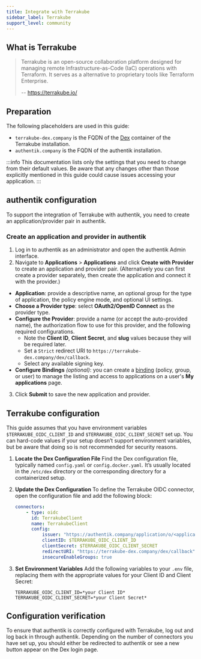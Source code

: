 ```yaml
---
title: Integrate with Terrakube
sidebar_label: Terrakube
support_level: community
---
```


## What is Terrakube

> Terrakube is an open-source collaboration platform designed for managing remote Infrastructure-as-Code (IaC) operations with Terraform. It serves as a alternative to proprietary tools like Terraform Enterprise.
>
> -- https://terrakube.io/

## Preparation

The following placeholders are used in this guide:

- `terrakube-dex.company` is the FQDN of the [Dex](https://dexidp.io/) container of the Terrakube installation.
- `authentik.company` is the FQDN of the authentik installation.

:::info
This documentation lists only the settings that you need to change from their default values. Be aware that any changes other than those explicitly mentioned in this guide could cause issues accessing your application.
:::

## authentik configuration

To support the integration of Terrakube with authentik, you need to create an application/provider pair in authentik.

### Create an application and provider in authentik

1. Log in to authentik as an administrator and open the authentik Admin interface.
2. Navigate to **Applications** > **Applications** and click **Create with Provider** to create an application and provider pair. (Alternatively you can first create a provider separately, then create the application and connect it with the provider.)

- **Application**: provide a descriptive name, an optional group for the type of application, the policy engine mode, and optional UI settings.
- **Choose a Provider type**: select **OAuth2/OpenID Connect** as the provider type.
- **Configure the Provider**: provide a name (or accept the auto-provided name), the authorization flow to use for this provider, and the following required configurations.
    - Note the **Client ID**, **Client Secret**, and **slug** values because they will be required later.
    - Set a `Strict` redirect URI to `https://terrakube-dex.company/dex/callback`.
    - Select any available signing key.
- **Configure Bindings** _(optional)_: you can create a [binding](/docs/add-secure-apps/flows-stages/bindings/) (policy, group, or user) to manage the listing and access to applications on a user's **My applications** page.

3. Click **Submit** to save the new application and provider.

## Terrakube configuration

This guide assumes that you have environment variables `$TERRAKUBE_OIDC_CLIENT_ID` and `$TERRAKUBE_OIDC_CLIENT_SECRET` set up. You can hard-code values if your setup doesn’t support environment variables, but be aware that doing so is not recommended for security reasons.

1. **Locate the Dex Configuration File**
   Find the Dex configuration file, typically named `config.yaml` or `config.docker.yaml`. It’s usually located in the `/etc/dex` directory or the corresponding directory for a containerized setup.

2. **Update the Dex Configuration**
   To define the Terrakube OIDC connector, open the configuration file and add the following block:

    ```yaml
    connectors:
        - type: oidc
          id: TerrakubeClient
          name: TerrakubeClient
          config:
              issuer: "https://authentik.company/application/o/<application_slug>/"
              clientID: $TERRAKUBE_OIDC_CLIENT_ID
              clientSecret: $TERRAKUBE_OIDC_CLIENT_SECRET
              redirectURI: "https://terrakube-dex.company/dex/callback"
              insecureEnableGroups: true
    ```

3. **Set Environment Variables**
   Add the following variables to your `.env` file, replacing them with the appropriate values for your Client ID and Client Secret:

    ```env
    TERRAKUBE_OIDC_CLIENT_ID=*your Client ID*
    TERRAKUBE_OIDC_CLIENT_SECRET=*your Client Secret*
    ```

## Configuration verification

To ensure that authentik is correctly configured with Terrakube, log out and log back in through authentik. Depending on the number of connectors you have set up, you should either be redirected to authentik or see a new button appear on the Dex login page.
